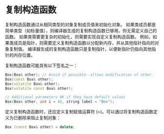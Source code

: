# 复制构造函数

复制构造函数通过从相同类型的对象复制成员值来初始化对象。 如果类成员都是简单类型（如标量值），则编译器生成的复制构造函数已够用，你无需定义自己的函数。 如果类需要更复杂的初始化，则需要实现自定义复制构造函数。 例如，如果类成员是指针，则需要定义复制构造函数以分配新内存，并从其他指针指向的对象复制值。 编译器生成的复制构造函数只是复制指针，以便新指针仍指向其他指针的内存位置。

复制构造函数可能具有以下签名之一：

```cpp
Box(Box& other); // Avoid if possible--allows modification of other.
Box(const Box& other);
Box(volatile Box& other);
Box(volatile const Box& other);

// Additional parameters OK if they have default values
Box(Box& other, int i = 42, string label = "Box");
```

定义复制构造函数时，还应定义复制赋值运算符 (=)。可以通过将复制构造函数定义为已删除来阻止复制对象：

```cpp
Box (const Box& other) = delete;
```
